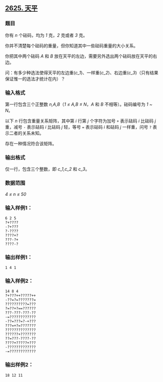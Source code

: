 ## [2625. 天平](https://www.acwing.com/problem/content/2627/)

### 题目

你有 *n* 个砝码，均为 *1* 克，*2* 克或者 *3* 克。

你并不清楚每个砝码的重量，但你知道其中一些砝码重量的大小关系。

你把其中两个砝码 *A* 和 *B* 放在天平的左边，需要另外选出两个砝码放在天平的右边。

问：有多少种选法使得天平的左边重(*c_1*)、一样重(*c_2*)、右边重(*c_3*)（只有结果保证惟一的选法才统计在内）？

### 输入格式

第一行包含三个正整数 *n,A,B*（*1 ≤ A,B ≤ N*，*A* 和 *B* 不相等）。砝码编号为 *1 ~ N*。

以下 *n* 行包含重量关系矩阵，其中第 *i* 行第 *j* 个字符为加号 `+` 表示砝码 *i* 比砝码 *j* 重，减号 `-` 表示砝码 *i* 比砝码 *j* 轻，等号 `=` 表示砝码 *i* 和砝码 *j* 一样重，问号 `?` 表示二者的关系未知。

存在一种情况符合该矩阵。

### 输出格式

仅一行，包含三个整数，即 *c_1,c_2* 和 *c_3*。

### 数据范围

*4 ≤ n ≤ 50*

### 输入样例1：

```
6 2 5
?+????
-?+???
?-????
????+?
???-?+
????-?
```

### 输出样例1：

```
1 4 1
```

### 输入样例2：

```
14 8 4
?+???++?????++
-??=?=???????=
??????????=???
?=??+?==??????
???-???-???-??
-=????????????
-??=???=?-+???
???=+?=???????
??????????????
??????+???????
??=???-????-??
????+?????+???
-?????????????
-=????????????
```

### 输出样例2：

```
18 12 11
```
